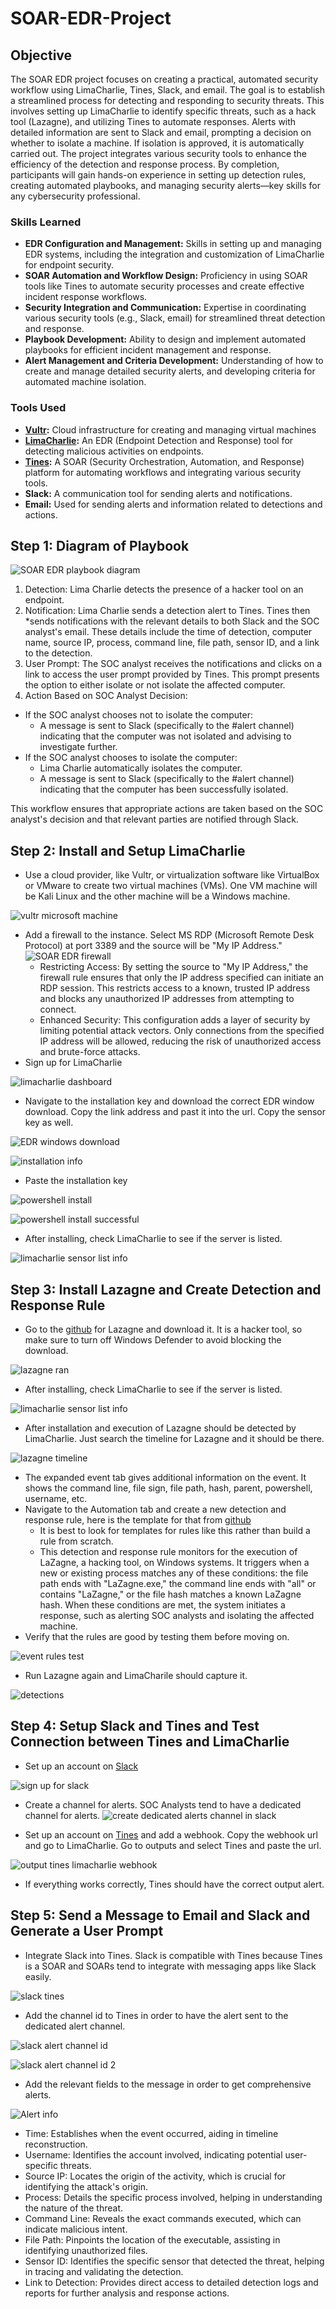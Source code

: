 # SOAR-EDR-Project


## Objective

The SOAR EDR project focuses on creating a practical, automated security workflow using LimaCharlie, Tines, Slack, and email. The goal is to establish a streamlined process for detecting and responding to security threats. This involves setting up LimaCharlie to identify specific threats, such as a hack tool (Lazagne), and utilizing Tines to automate responses. Alerts with detailed information are sent to Slack and email, prompting a decision on whether to isolate a machine. If isolation is approved, it is automatically carried out.
The project integrates various security tools to enhance the efficiency of the detection and response process. By completion, participants will gain hands-on experience in setting up detection rules, creating automated playbooks, and managing security alerts—key skills for any cybersecurity professional.



### Skills Learned
* **EDR Configuration and Management:** Skills in setting up and managing EDR systems, including the integration and customization of LimaCharlie for endpoint security.
* **SOAR Automation and Workflow Design:** Proficiency in using SOAR tools like Tines to automate security processes and create effective incident response workflows.
* **Security Integration and Communication:** Expertise in coordinating various security tools (e.g., Slack, email) for streamlined threat detection and response.
* **Playbook Development:** Ability to design and implement automated playbooks for efficient incident management and response.
* **Alert Management and Criteria Development:** Understanding of how to create and manage detailed security alerts, and developing criteria for automated machine isolation.

### Tools Used

* **[Vultr](https://www.vultr.com):** Cloud infrastructure for creating and managing virtual machines
* **[LimaCharlie](https://limacharlie.io/):** An EDR (Endpoint Detection and Response) tool for detecting malicious activities on endpoints.
* **[Tines](https://www.tines.com/):** A SOAR (Security Orchestration, Automation, and Response) platform for automating workflows and integrating various security tools.
* **Slack:** A communication tool for sending alerts and notifications.
* **Email:** Used for sending alerts and information related to detections and actions.

## Step 1: Diagram of Playbook

![SOAR EDR playbook diagram](https://github.com/user-attachments/assets/ec7a5f1d-02f0-48bf-9145-c91e6fe49a09)
 
1. Detection: Lima Charlie detects the presence of a hacker tool on an endpoint.
2. Notification: Lima Charlie sends a detection alert to Tines. Tines then *sends notifications with the relevant details to both Slack and the SOC analyst's email. These details include the time of detection, computer name, source IP, process, command line, file path, sensor ID, and a link to the detection.
3. User Prompt: The SOC analyst receives the notifications and clicks on a link to access the user prompt provided by Tines. This prompt presents the option to either isolate or not isolate the affected computer.
4. Action Based on SOC Analyst Decision:
* If the SOC analyst chooses not to isolate the computer:
  * A message is sent to Slack (specifically to the #alert channel) indicating that the computer was not isolated and advising to investigate further.
* If the SOC analyst chooses to isolate the computer:
  * Lima Charlie automatically isolates the computer.
  * A message is sent to Slack (specifically to the #alert channel) indicating that the computer has been successfully isolated.

This workflow ensures that appropriate actions are taken based on the SOC analyst's decision and that relevant parties are notified through Slack.

## Step 2: Install and Setup LimaCharlie 

* Use a cloud provider, like Vultr, or virtualization software like VirtualBox or VMware to create two virtual machines (VMs). One VM machine will be Kali Linux and the other machine will be a Windows machine.

![vultr microsoft machine](https://github.com/user-attachments/assets/d61cd845-e3ec-449f-bce4-b626b9fcdb8b)

* Add a firewall to the instance. Select MS RDP (Microsoft Remote Desk Protocol) at port 3389 and the source will be "My IP Address."
 ![SOAR EDR firewall](https://github.com/user-attachments/assets/844ca1af-6310-4159-9cad-1b9181e0a182)
  * Restricting Access: By setting the source to "My IP Address," the firewall rule ensures that only the IP address specified can initiate an RDP session. This restricts access to a known, trusted IP address and blocks any unauthorized IP addresses from attempting to connect.
  * Enhanced Security: This configuration adds a layer of security by limiting potential attack vectors. Only connections from the specified IP address will be allowed, reducing the risk of unauthorized access and brute-force attacks.
* Sign up for LimaCharlie

![limacharlie dashboard](https://github.com/user-attachments/assets/4a63c936-9c86-45e7-9a7b-7121f445034b)

* Navigate to the installation key and download the correct EDR window download. Copy the link address and past it into the url. Copy the sensor key as well. 

![EDR windows download ](https://github.com/user-attachments/assets/3269f7c3-c784-400b-8f54-a160661f8ac5)

![installation info](https://github.com/user-attachments/assets/91f186b6-13c0-47aa-b482-b3eabadf3069)

* Paste the installation key
 
![powershell install](https://github.com/user-attachments/assets/e67a11c8-8810-4c30-9c59-8ecf34f992cb)

![powershell install successful](https://github.com/user-attachments/assets/14300337-b268-4469-a1f1-2f801ec335f9)

* After installing, check LimaCharlie to see if the server is listed.

![limacharlie sensor list info](https://github.com/user-attachments/assets/d13bbd7a-bd5d-4937-ba03-83b4b95ed5af)

## Step 3: Install Lazagne and Create Detection and Response Rule

* Go to the [github](https://github.com/AlessandroZ/LaZagne) for Lazagne and download it. It is a hacker tool, so make sure to turn off Windows Defender to avoid blocking the download.

![lazagne ran](https://github.com/user-attachments/assets/e3bd9cce-4698-488a-a8e6-1e3fb9231b42)

* After installing, check LimaCharlie to see if the server is listed.

![limacharlie sensor list info](https://github.com/user-attachments/assets/d13bbd7a-bd5d-4937-ba03-83b4b95ed5af)

* After installation and execution of Lazagne should be detected by LimaCharlie. Just search the timeline for Lazagne and it should be there.

![lazagne timeline](https://github.com/user-attachments/assets/7006169c-7974-4650-9ff6-a0aa94a23a03)

  * The expanded event tab gives additional information on the event. It shows the command line, file sign, file path, hash, parent, powershell, username, etc.
* Navigate to the Automation tab and create a new detection and response rule, here is the template for that from [github](https://github.com/MyDFIR/SOAR-EDR-Project?tab=readme-ov-file)
   * It is best to look for templates for rules like this rather than build a rule from scratch.
   * This detection and response rule monitors for the execution of LaZagne, a hacking tool, on Windows systems. It triggers when a new or existing process matches any of these conditions: the file path ends with "LaZagne.exe," the command line ends with "all" or contains "LaZagne," or the file hash matches a known LaZagne hash. When these conditions are met, the system initiates a response, such as alerting SOC analysts and isolating the affected machine.
* Verify that the rules are good by testing them before moving on.

![event rules test](https://github.com/user-attachments/assets/5f7324c8-f1aa-44e1-a1a8-0866ccf37f5d)

* Run Lazagne again and LimaCharile should capture it.

![detections](https://github.com/user-attachments/assets/d4a34757-c7cf-449b-93e8-8ca37cb443ed)

## Step 4: Setup Slack and Tines and Test Connection between Tines and LimaCharlie 

* Set up an account on [Slack](https://slack.com/)

![sign up for slack](https://github.com/user-attachments/assets/15b4d34b-4c9f-496c-9871-6de75ecfe275)

* Create a channel for alerts. SOC Analysts tend to have a dedicated channel for alerts.
![create dedicated alerts channel in slack](https://github.com/user-attachments/assets/af12e7d3-0824-46ac-885c-259d2272b167)

* Set up an account on [Tines](https://www.tines.com/) and add a webhook. Copy the webhook url and go to LimaCharlie. Go to outputs and select Tines and paste the url.

![output tines limacharlie webhook](https://github.com/user-attachments/assets/230f2da2-750d-47a1-b6fb-c7fd9bbf83d4)

* If everything works correctly, Tines should have the correct output alert.

## Step 5: Send a Message to Email and Slack and Generate a User Prompt

* Integrate Slack into Tines. Slack is compatible with Tines because Tines is a SOAR and SOARs tend to integrate with messaging apps like Slack easily.

![slack tines](https://github.com/user-attachments/assets/aaddb801-8a55-4825-ba73-c1fc4f4be1b2)

* Add the channel id to Tines in order to have the alert sent to the dedicated alert channel.

![slack alert channel id](https://github.com/user-attachments/assets/b5ec94c8-9b0d-4573-83e5-b7bf155ce44e)

![slack alert channel id 2](https://github.com/user-attachments/assets/01e31be0-a24d-422c-a17d-73960bbc8599)

* Add the relevant fields to the message in order to get comprehensive alerts.

![Alert info](https://github.com/user-attachments/assets/59ffc85f-545a-4d70-b818-2c01e4e68f37)

- Time: Establishes when the event occurred, aiding in timeline reconstruction.
- Username: Identifies the account involved, indicating potential user-specific threats.
- Source IP: Locates the origin of the activity, which is crucial for identifying the attack's origin.
- Process: Details the specific process involved, helping in understanding the nature of the threat.
- Command Line: Reveals the exact commands executed, which can indicate malicious intent.
- File Path: Pinpoints the location of the executable, assisting in identifying unauthorized files.
- Sensor ID: Identifies the specific sensor that detected the threat, helping in tracing and validating the detection.
- Link to Detection: Provides direct access to detailed detection logs and reports for further analysis and response actions.
